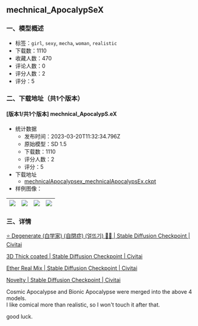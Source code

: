 ## mechnical_ApocalypSeX
### 一、模型概述

- 标签：`girl`, `sexy`, `mecha`, `woman`, `realistic`
- 下载数：1110
- 收藏人数：470
- 评论人数：0
- 评分人数：2
- 评分：5

### 二、下载地址（共1个版本）

#### [版本1/共1个版本] mechnical_ApocalypS.eX

- 统计数据
  - 发布时间：2023-03-20T11:32:34.796Z
  - 原始模型：SD 1.5
  - 下载数：1110
  - 评分人数：2
  - 评分：5
- 下载地址
  - [mechnicalApocalypsex_mechnicalApocalypsEx.ckpt](https://civitai.com/api/download/models/26142)
- 样例图像：

| <img src="https://image.civitai.com/xG1nkqKTMzGDvpLrqFT7WA/d5ac7f73-0553-4d06-fb6e-aa6e6561cb00/width=450/287555.jpeg" /> | <img src="https://image.civitai.com/xG1nkqKTMzGDvpLrqFT7WA/dffa9417-edc2-4daf-f6e0-9d3d3ab5fc00/width=450/287557.jpeg" /> | <img src="https://image.civitai.com/xG1nkqKTMzGDvpLrqFT7WA/e92e5ed6-24bb-4bc2-c0cc-2209b1bd2e00/width=450/287548.jpeg" /> | <img src="https://image.civitai.com/xG1nkqKTMzGDvpLrqFT7WA/444f1704-12d6-44d0-d5a0-2bfe2b46e400/width=450/287544.jpeg" /> |
| ---- | ---- | ---- | ---- |


### 三、详情
<p><a target="_blank" rel="ugc" href="https://civitai.com/models/19831/degenerate">⭐ Degenerate (白学家) (自閉症) (얼뜨기) 🕵🏻 | Stable Diffusion Checkpoint | Civitai</a></p><p><a target="_blank" rel="ugc" href="https://civitai.com/models/13747/3d-thick-coated">3D Thick coated | Stable Diffusion Checkpoint | Civitai</a></p><p><a target="_blank" rel="ugc" href="https://civitai.com/models/18207/ether-real-mix">Ether Real Mix | Stable Diffusion Checkpoint | Civitai</a></p><p><a target="_blank" rel="ugc" href="https://civitai.com/models/21567/novelty">Novelty | Stable Diffusion Checkpoint | Civitai</a></p><p>Cosmic Apocalypse and Bionic Apocalypse were merged into the above 4 models.<br />I like comical more than realistic, so I won't touch it after that.</p><p>good luck.</p>